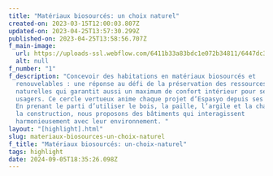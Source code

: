 ```yaml
---
title: "Matériaux biosourcés: un choix naturel"
created-on: 2023-03-15T12:00:03.807Z
updated-on: 2023-04-25T13:57:30.299Z
published-on: 2023-04-25T13:58:56.707Z
f_main-image:
  url: https://uploads-ssl.webflow.com/6411b33a83bdc1e072b34811/6447dc3b22807c026d246473_DSC_1362.jpg
  alt: null
f_number: "1"
f_description: "Concevoir des habitations en matériaux biosourcés et
  renouvelables : une réponse au défi de la préservation des ressources
  naturelles qui garantit aussi un maximum de confort intérieur pour ses
  usagers. Ce cercle vertueux anime chaque projet d’Espasyo depuis ses débuts.
  En prenant le parti d’utiliser le bois, la paille, l’argile et la chaux dans
  la construction, nous proposons des bâtiments qui interagissent
  harmonieusement avec leur environnement. "
layout: "[highlight].html"
slug: materiaux-biosources-un-choix-naturel
f_title: "Matériaux biosourcés: un-choix-naturel"
tags: highlight
date: 2024-09-05T18:35:26.098Z
---
```

